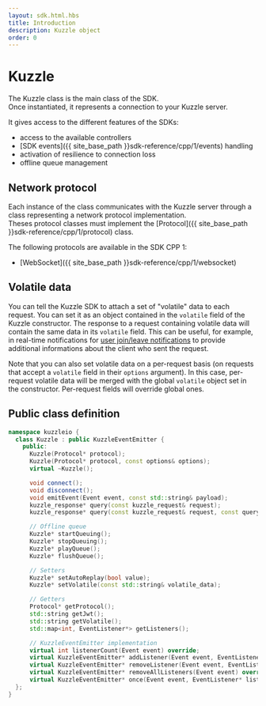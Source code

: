 ```yaml
---
layout: sdk.html.hbs
title: Introduction
description: Kuzzle object
order: 0
---
```


# Kuzzle

The Kuzzle class is the main class of the SDK.  
Once instantiated, it represents a connection to your Kuzzle server.

It gives access to the different features of the SDKs:
 - access to the available controllers
 - [SDK events]({{ site_base_path }}sdk-reference/cpp/1/events) handling
 - activation of resilience to connection loss
 - offline queue management

## Network protocol

Each instance of the class communicates with the Kuzzle server through a class representing a network protocol implementation.  
Theses protocol classes must implement the [Protocol]({{ site_base_path }}sdk-reference/cpp/1/protocol) class.

The following protocols are available in the SDK CPP 1:
  - [WebSocket]({{ site_base_path }}sdk-reference/cpp/1/websocket)

## Volatile data

You can tell the Kuzzle SDK to attach a set of "volatile" data to each request. You can set it as an object contained in the `volatile` field of the Kuzzle constructor. The response to a request containing volatile data will contain the same data in its `volatile` field. This can be useful, for example, in real-time notifications for [user join/leave notifications]({{site_base_path}}api/1/essentials/volatile-data/) to provide additional informations about the client who sent the request.

Note that you can also set volatile data on a per-request basis (on requests that accept a `volatile` field in their `options` argument). In this case, per-request volatile data will be merged with the global `volatile` object set in the constructor. Per-request fields will override global ones.

## Public class definition

```cpp
namespace kuzzleio {
  class Kuzzle : public KuzzleEventEmitter {
    public:
      Kuzzle(Protocol* protocol);
      Kuzzle(Protocol* protocol, const options& options);
      virtual ~Kuzzle();

      void connect();
      void disconnect();
      void emitEvent(Event event, const std::string& payload);
      kuzzle_response* query(const kuzzle_request& request);
      kuzzle_response* query(const kuzzle_request& request, const query_options& options);

      // Offline queue
      Kuzzle* startQueuing();
      Kuzzle* stopQueuing();
      Kuzzle* playQueue();
      Kuzzle* flushQueue();

      // Setters
      Kuzzle* setAutoReplay(bool value);
      Kuzzle* setVolatile(const std::string& volatile_data);

      // Getters
      Protocol* getProtocol();
      std::string getJwt();
      std::string getVolatile();
      std::map<int, EventListener*> getListeners();

      // KuzzleEventEmitter implementation
      virtual int listenerCount(Event event) override;
      virtual KuzzleEventEmitter* addListener(Event event, EventListener* listener) override;
      virtual KuzzleEventEmitter* removeListener(Event event, EventListener* listener) override;
      virtual KuzzleEventEmitter* removeAllListeners(Event event) override;
      virtual KuzzleEventEmitter* once(Event event, EventListener* listener) override;
  };
}
```
